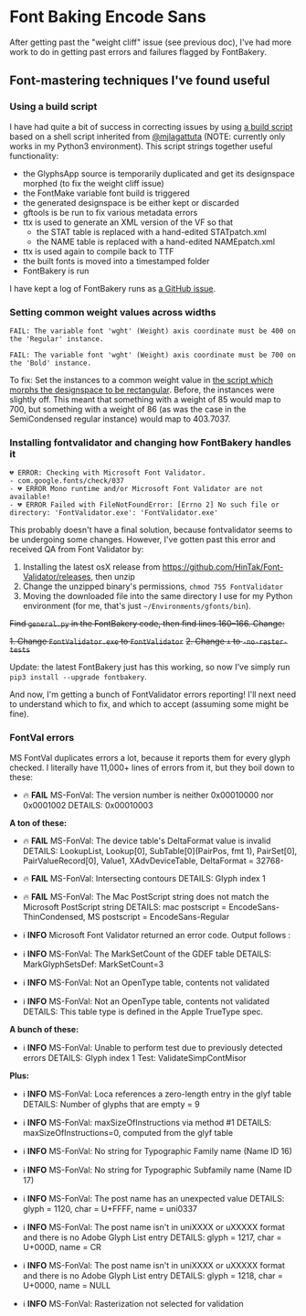 # Font Baking Encode Sans

After getting past the "weight cliff" issue (see previous doc), I've had more work to do in getting past errors and failures flagged by FontBakery.

## Font-mastering techniques I've found useful

### Using a build script

I have had quite a bit of success in correcting issues by using [a build script](https://github.com/thundernixon/Encode-Sans/blob/2e5e25f462172b3f2e8b7cc03738a8a4888dc5a4/scripts/build.sh) based on a shell script inherited from [@mjlagattuta](https://github.com/mjlagattuta) (NOTE: currently only works in my Python3 environment). This script strings together useful functionality:

- the GlyphsApp source is temporarily duplicated and get its designspace morphed (to fix the weight cliff issue)
- the FontMake variable font build is triggered
- the generated designspace is be either kept or discarded
- gftools is be run to fix various metadata errors
- ttx is used to generate an XML version of the VF so that
  - the STAT table is replaced with a hand-edited STATpatch.xml
  - the NAME table is replaced with a hand-edited NAMEpatch.xml
- ttx is used again to compile back to TTF
- the built fonts is moved into a timestamped folder
- FontBakery is run

I have kept a log of FontBakery runs as [a GitHub issue](https://github.com/thundernixon/Encode-Sans/issues/1).

### Setting common weight values across widths

```
FAIL: The variable font 'wght' (Weight) axis coordinate must be 400 on the 'Regular' instance.
```

```
FAIL: The variable font 'wght' (Weight) axis coordinate must be 700 on the 'Bold' instance.
```

To fix: Set the instances to a common weight value in [the script which morphs the designspace to be rectangular](https://github.com/thundernixon/Encode-Sans/blob/2e5e25f462172b3f2e8b7cc03738a8a4888dc5a4/scripts/fix-designspace.py). Before, the instances were slightly off. This meant that something with a weight of 85 would map to 700, but something with a weight of 86 (as was the case in the SemiCondensed regular instance) would map to 403.7037.

### Installing fontvalidator and changing how FontBakery handles it

```
💔 ERROR: Checking with Microsoft Font Validator.
- com.google.fonts/check/037
- 💔 ERROR Mono runtime and/or Microsoft Font Validator are not available!
- 💔 ERROR Failed with FileNotFoundError: [Errno 2] No such file or directory: 'FontValidator.exe': 'FontValidator.exe'
```

This probably doesn't have a final solution, because fontvalidator seems to be undergoing some changes. However, I've gotten past this error and received QA from Font Validator by:

1. Installing the latest osX release from https://github.com/HinTak/Font-Validator/releases, then unzip
2. Change the unzipped binary's permissions, `chmod 755 FontValidator`
3. Moving the downloaded file into the same directory I use for my Python environment (for me, that's just `~/Environments/gfonts/bin`).

~~Find `general.py` in the FontBakery code, then find lines 160–166. Change:~~

~~1. Change `FontValidator.exe` to `FontValidator`~~
~~2. Change `+` to `-no-raster-tests`~~

Update: the latest FontBakery just has this working, so now I've simply run `pip3 install --upgrade fontbakery`.

And now, I'm getting a bunch of FontValidator errors reporting! I'll next need to understand which to fix, and which to accept (assuming some might be fine).



### FontVal errors

MS FontVal duplicates errors a lot, because it reports them for every glyph checked. I literally have 11,000+ lines of errors from it, but they boil down to these:

- :fire: **FAIL** MS-FonVal: The version number is neither 0x00010000 nor 0x0001002 DETAILS: 0x00010003

**A ton of these:**

- :fire: **FAIL** MS-FonVal: The device table's DeltaFormat value is invalid DETAILS: LookupList, Lookup[0], SubTable[0](PairPos, fmt 1), PairSet[0], PairValueRecord[0], Value1, XAdvDeviceTable, DeltaFormat = 32768- 
* :fire: **FAIL** MS-FonVal: Intersecting contours DETAILS: Glyph index 1

* :fire: **FAIL** MS-FonVal: The Mac PostScript string does not match the Microsoft PostScript string DETAILS: mac postscript = EncodeSans-ThinCondensed, MS postscript = EncodeSans-Regular
* :information_source: **INFO** Microsoft Font Validator returned an error code. Output follows :

- :information_source: **INFO** MS-FonVal: The MarkSetCount of the GDEF table DETAILS: MarkGlyphSetsDef: MarkSetCount=3

- :information_source: **INFO** MS-FonVal: Not an OpenType table, contents not validated

-  :information_source: **INFO** MS-FonVal: Not an OpenType table, contents not validated DETAILS: This table type is defined in the Apple TrueType spec.

**A bunch of these:**

* :information_source: **INFO** MS-FonVal: Unable to perform test due to previously detected errors DETAILS: Glyph index 1 Test: ValidateSimpContMisor 

**Plus:**

- :information_source: **INFO** MS-FonVal: Loca references a zero-length entry in the glyf table DETAILS: Number of glyphs that are empty = 9

- :information_source: **INFO** MS-FonVal: maxSizeOfInstructions via method #1 DETAILS: maxSizeOfInstructions=0, computed from the glyf table

- :information_source: **INFO** MS-FonVal: No string for Typographic Family name (Name ID 16)

- :information_source: **INFO** MS-FonVal: No string for Typographic Subfamily name (Name ID 17)

- :information_source: **INFO** MS-FonVal: The post name has an unexpected value DETAILS: glyph = 1120, char = U+FFFF, name = uni0337

- :information_source: **INFO** MS-FonVal: The post name isn't in uniXXXX or uXXXXX format and there is no Adobe Glyph List entry DETAILS: glyph = 1217, char = U+000D, name = CR

- :information_source: **INFO** MS-FonVal: The post name isn't in uniXXXX or uXXXXX format and there is no Adobe Glyph List entry DETAILS: glyph = 1218, char = U+0000, name = NULL

* :information_source: **INFO** MS-FonVal: Rasterization not selected for validation

